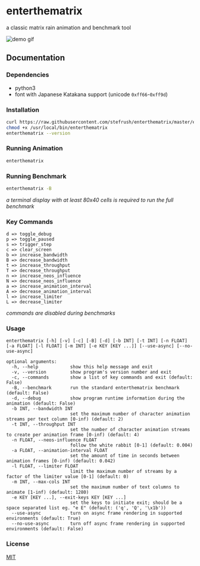 # enterthematrix

a classic matrix rain animation and benchmark tool

<img src="https://enterthematrix.space/img/demo-0.gif" alt="demo gif">

## Documentation

### Dependencies

* python3
* font with Japanese Katakana support (unicode `0xff66`-`0xff9d`)

### Installation

```sh
curl https://raw.githubusercontent.com/stefrush/enterthematrix/master/enterthematrix -o /usr/local/bin/enterthematrix
chmod +x /usr/local/bin/enterthematrix
enterthematrix --version
```

### Running Animation

```sh
enterthematrix
```

### Running Benchmark

```sh
enterthematrix -B
```

_a terminal display with at least 80x40 cells is required to run the full benchmark_

### Key Commands

```
d => toggle_debug
p => toggle_paused
s => trigger_step
c => clear_screen
b => increase_bandwidth
B => decrease_bandwidth
t => increase_throughput
T => decrease_throughput
n => increase_neos_influence
N => decrease_neos_influence
a => increase_animation_interval
A => decrease_animation_interval
l => increase_limiter
L => decrease_limiter
```

_commands are disabled during benchmarks_

### Usage

```
enterthematrix [-h] [-v] [-c] [-B] [-d] [-b INT] [-t INT] [-n FLOAT] [-a FLOAT] [-l FLOAT] [-m INT] [-e KEY [KEY ...]] [--use-async] [--no-use-async]

optional arguments:
  -h, --help            show this help message and exit
  -v, --version         show program's version number and exit
  -c, --commands        show a list of key commands and exit (default: False)
  -B, --benchmark       run the standard enterthematrix benchmark (default: False)
  -d, --debug           show program runtime information during the animation (default: False)
  -b INT, --bandwidth INT
                        set the maximum number of character animation streams per text column [0-inf) (default: 2)
  -t INT, --throughput INT
                        set the number of character animation streams to create per animation frame [0-inf) (default: 4)
  -n FLOAT, --neos-influence FLOAT
                        follow the white rabbit [0-1] (default: 0.004)
  -a FLOAT, --animation-interval FLOAT
                        set the amount of time in seconds between animation frames [0-inf) (default: 0.042)
  -l FLOAT, --limiter FLOAT
                        limit the maximum number of streams by a factor of the limiter value [0-1] (default: 0)
  -m INT, --max-cols INT
                        set the maximum number of text columns to animate [1-inf) (default: 1280)
  -e KEY [KEY ...], --exit-keys KEY [KEY ...]
                        set the keys to initiate exit; should be a space separated list eg. "e E" (default: ('q', 'Q', '\x1b'))
  --use-async           turn on async frame rendering in supported environments (default: True)
  --no-use-async        turn off async frame rendering in supported environments (default: False)
```

### License

[MIT](https://github.com/stefrush/enterthematrix/blob/master/LICENSE)

